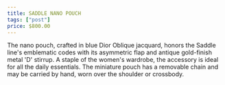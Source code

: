 ```yaml
---
title: SADDLE NANO POUCH
tags: ["post"]
price: $800.00
---
```

The nano pouch, crafted in blue Dior Oblique jacquard, honors the Saddle line's emblematic codes with its asymmetric flap and antique gold-finish metal 'D' stirrup. A staple of the women's wardrobe, the accessory is ideal for all the daily essentials. The miniature pouch has a removable chain and may be carried by hand, worn over the shoulder or crossbody.
